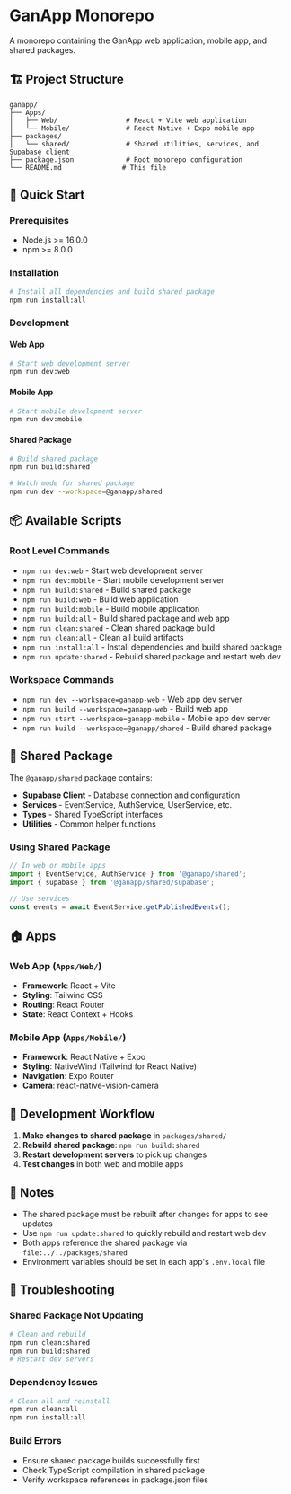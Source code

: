 # GanApp Monorepo

A monorepo containing the GanApp web application, mobile app, and shared packages.

## 🏗️ Project Structure

```
ganapp/
├── Apps/
│   ├── Web/                 # React + Vite web application
│   └── Mobile/              # React Native + Expo mobile app
├── packages/
│   └── shared/              # Shared utilities, services, and Supabase client
├── package.json             # Root monorepo configuration
└── README.md               # This file
```

## 🚀 Quick Start

### Prerequisites
- Node.js >= 16.0.0
- npm >= 8.0.0

### Installation
```bash
# Install all dependencies and build shared package
npm run install:all
```

### Development

#### Web App
```bash
# Start web development server
npm run dev:web
```

#### Mobile App
```bash
# Start mobile development server
npm run dev:mobile
```

#### Shared Package
```bash
# Build shared package
npm run build:shared

# Watch mode for shared package
npm run dev --workspace=@ganapp/shared
```

## 📦 Available Scripts

### Root Level Commands
- `npm run dev:web` - Start web development server
- `npm run dev:mobile` - Start mobile development server
- `npm run build:shared` - Build shared package
- `npm run build:web` - Build web application
- `npm run build:mobile` - Build mobile application
- `npm run build:all` - Build shared package and web app
- `npm run clean:shared` - Clean shared package build
- `npm run clean:all` - Clean all build artifacts
- `npm run install:all` - Install dependencies and build shared package
- `npm run update:shared` - Rebuild shared package and restart web dev

### Workspace Commands
- `npm run dev --workspace=ganapp-web` - Web app dev server
- `npm run build --workspace=ganapp-web` - Build web app
- `npm run start --workspace=ganapp-mobile` - Mobile app dev server
- `npm run build --workspace=@ganapp/shared` - Build shared package

## 🔧 Shared Package

The `@ganapp/shared` package contains:
- **Supabase Client** - Database connection and configuration
- **Services** - EventService, AuthService, UserService, etc.
- **Types** - Shared TypeScript interfaces
- **Utilities** - Common helper functions

### Using Shared Package
```typescript
// In web or mobile apps
import { EventService, AuthService } from '@ganapp/shared';
import { supabase } from '@ganapp/shared/supabase';

// Use services
const events = await EventService.getPublishedEvents();
```

## 🏠 Apps

### Web App (`Apps/Web/`)
- **Framework**: React + Vite
- **Styling**: Tailwind CSS
- **Routing**: React Router
- **State**: React Context + Hooks

### Mobile App (`Apps/Mobile/`)
- **Framework**: React Native + Expo
- **Styling**: NativeWind (Tailwind for React Native)
- **Navigation**: Expo Router
- **Camera**: react-native-vision-camera

## 🔄 Development Workflow

1. **Make changes to shared package** in `packages/shared/`
2. **Rebuild shared package**: `npm run build:shared`
3. **Restart development servers** to pick up changes
4. **Test changes** in both web and mobile apps

## 📝 Notes

- The shared package must be rebuilt after changes for apps to see updates
- Use `npm run update:shared` to quickly rebuild and restart web dev
- Both apps reference the shared package via `file:../../packages/shared`
- Environment variables should be set in each app's `.env.local` file

## 🐛 Troubleshooting

### Shared Package Not Updating
```bash
# Clean and rebuild
npm run clean:shared
npm run build:shared
# Restart dev servers
```

### Dependency Issues
```bash
# Clean all and reinstall
npm run clean:all
npm run install:all
```

### Build Errors
- Ensure shared package builds successfully first
- Check TypeScript compilation in shared package
- Verify workspace references in package.json files
